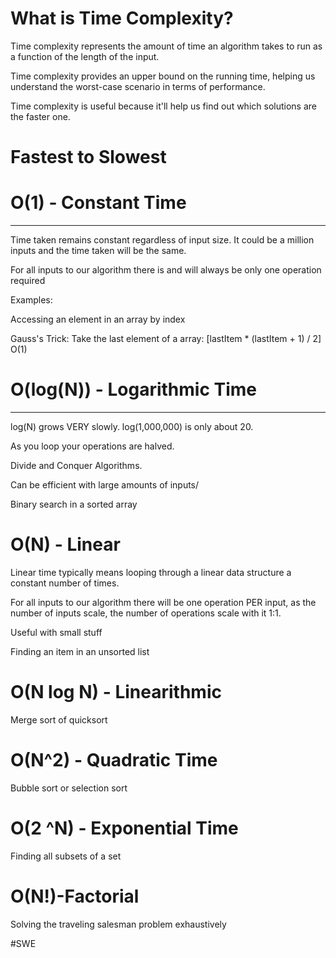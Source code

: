 # What is Time Complexity?

Time complexity represents the amount of time an algorithm takes to run as a function of the length of the input.

Time complexity provides an upper bound on the running time, helping us understand the worst-case scenario in terms of performance.

Time complexity is useful because it'll help us find out which solutions are the faster one. 

# Fastest to Slowest

# O(1) - Constant Time 
____
Time taken remains constant regardless of input size. It could be a million inputs and the time taken will be the same.

For all inputs to our algorithm there is and will always be only one operation required 

Examples:

Accessing an element in an array by index

Gauss's Trick: Take the last element of a array: [lastItem * (lastItem + 1) / 2] O(1)



# O(log(N)) - Logarithmic Time 
____________________________

log(N) grows VERY slowly. log(1,000,000) is only about 20. 

As you loop your operations are halved.

Divide and Conquer Algorithms. 

Can be efficient with large amounts of inputs/

Binary search in a sorted array


# O(N) - Linear 

Linear time typically means looping through a linear data structure a constant number of times.

For all inputs to our algorithm there will be one operation PER input, as the number of inputs scale, the number of operations scale with it 1:1.

Useful with small stuff

Finding an item in an unsorted list 

# O(N log N) - Linearithmic

Merge sort of quicksort


# O(N^2) - Quadratic Time 

Bubble sort or selection sort

# O(2 ^N) - Exponential Time

Finding all subsets of a set



# O(N!)-Factorial 

Solving the traveling salesman problem exhaustively







#SWE 